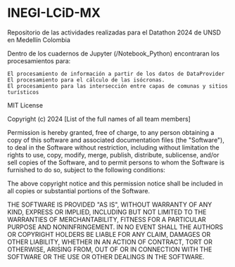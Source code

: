 # INEGI-LCiD-MX
Repositorio de las actividades realizadas para el Datathon 2024 de UNSD en Medellín Colombia

Dentro de los cuadernos de Jupyter (/Notebook_Python) encontraran los procesamientos para:

	El procesamiento de información a partir de los datos de DataProvider
	El procesamiento para el cálculo de las isócronas.
	El procesamiento para las intersección entre capas de comunas y sitios turísticos


MIT License

Copyright (c) 2024 [List of the full names of all team members]

Permission is hereby granted, free of charge, to any person obtaining a copy of this software and associated documentation files (the "Software"), to deal in the Software without restriction, including without limitation the rights to use, copy, modify, merge, publish, distribute, sublicense, and/or sell copies of the Software, and to permit persons to whom the Software is furnished to do so, subject to the following conditions:

The above copyright notice and this permission notice shall be included in all copies or substantial portions of the Software.

THE SOFTWARE IS PROVIDED "AS IS", WITHOUT WARRANTY OF ANY KIND, EXPRESS OR IMPLIED, INCLUDING BUT NOT LIMITED TO THE WARRANTIES OF MERCHANTABILITY, FITNESS FOR A PARTICULAR PURPOSE AND NONINFRINGEMENT. IN NO EVENT SHALL THE AUTHORS OR COPYRIGHT HOLDERS BE LIABLE FOR ANY CLAIM, DAMAGES OR OTHER LIABILITY, WHETHER IN AN ACTION OF CONTRACT, TORT OR OTHERWISE, ARISING FROM, OUT OF OR IN CONNECTION WITH THE SOFTWARE OR THE USE OR OTHER DEALINGS IN THE SOFTWARE.
